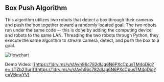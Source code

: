 ## Box Push Algorithm
This algorithm utilizes two robots that detect a box through their cameras and push the box together toward a randomly located goal. 
The two robots run under the same code -- this is done by adding the computing device and robots to the same LAN. Threading the two robots through Python, they execute the same algorithm to stream camera, detect, and push the box to a goal.


![flowchart](https://github.com/user-attachments/assets/f5ba850f-8e24-4e3a-887f-5aeb824bfbd2)


Demo Video:
[[https://1drv.ms/v/s!Avh96c782dIJg6N6PXcCpusTM4qDig?e=ILTZb2](url)](https://1drv.ms/v/s!Avh96c782dIJg6N6PXcCpusTM4qDig?e=VBmxYV)

